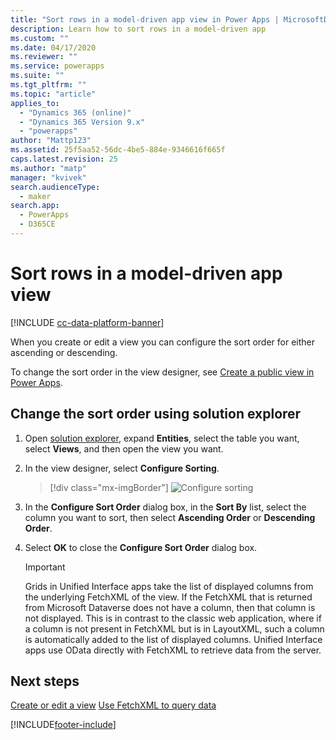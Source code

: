 ```yaml
---
title: "Sort rows in a model-driven app view in Power Apps | MicrosoftDocs"
description: Learn how to sort rows in a model-driven app
ms.custom: ""
ms.date: 04/17/2020
ms.reviewer: ""
ms.service: powerapps
ms.suite: ""
ms.tgt_pltfrm: ""
ms.topic: "article"
applies_to: 
  - "Dynamics 365 (online)"
  - "Dynamics 365 Version 9.x"
  - "powerapps"
author: "Mattp123"
ms.assetid: 25f5aa52-56dc-4be5-884e-9346616f665f
caps.latest.revision: 25
ms.author: "matp"
manager: "kvivek"
search.audienceType: 
  - maker
search.app: 
  - PowerApps
  - D365CE
---
```

# Sort rows in a model-driven app view

[!INCLUDE [cc-data-platform-banner](../../includes/cc-data-platform-banner.md)]

When you create or edit a view you can configure the sort order for either ascending or descending.

To change the sort order in the view designer, see [Create a public view in Power Apps](create-edit-views-app-designer.md#create-a-public-view-in-power-apps).

## Change the sort order using solution explorer

1.  Open [solution explorer](advanced-navigation.md#solution-explorer), expand **Entities**, select the table you want, select **Views**, and then open the view you want.

2.  In the view designer, select **Configure Sorting**.  

    > [!div class="mx-imgBorder"] 
    > ![Configure sorting](media/configure-sorting.png "Configure sorting")
  
3.  In the **Configure Sort Order** dialog box, in the **Sort By** list, select the column you want to sort, then select **Ascending Order** or **Descending Order**.  
  
4.  Select **OK** to close the **Configure Sort Order** dialog box. 

    > [!IMPORTANT]
    > Grids in Unified Interface apps take the list of displayed columns from the underlying FetchXML of the view. If the FetchXML that is returned from Microsoft Dataverse does not have a column, then that column is not displayed. This is in contrast to the classic web application, where if a column is not present in FetchXML but is in LayoutXML, such a column is automatically added to the list of displayed columns. Unified Interface apps use OData directly with FetchXML to retrieve data from the server.

## Next steps
[Create or edit a view](create-edit-views.md)
[Use FetchXML to query data](../../developer/data-platform/use-fetchxml-construct-query.md)


[!INCLUDE[footer-include](../../includes/footer-banner.md)]